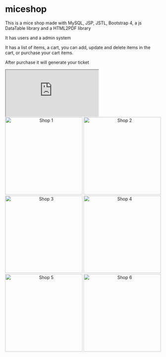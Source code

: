 # miceshop
This is a mice shop made with MySQL, JSP, JSTL, Bootstrap 4, a js DataTable library and a HTML2PDF library

It has users and a admin system

It has a list of items, a cart, you can add, update and delete items in the cart, or purchase your cart items.

After purchase it will generate your ticket

<iframe src="https://i.imgur.com/YT8EbCQ.png" name="bigView" id="bigView"></iframe>

<div align="center">
  <img src="https://i.imgur.com/YT8EbCQ.png" width="250px" alt="Shop 1" target="bigView">
  <img src="https://i.imgur.com/r0p05Y3.png" width="250px" alt="Shop 2" target="bigView">
</div>
<div align="center">
  <img src="https://i.imgur.com/7N0WWyh.png" width="250px" alt="Shop 3" target="bigView">
  <img src="https://i.imgur.com/rMt6NMA.png" width="250px" alt="Shop 4" target="bigView">
</div>
<div align="center">
  <img src="https://i.imgur.com/YfMnVmr.png" width="250px" alt="Shop 5" target="bigView">
  <img src="https://i.imgur.com/WafVl48.png" width="250px" alt="Shop 6" target="bigView">
</div>
